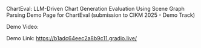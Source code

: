 ChartEval: LLM-Driven Chart Generation Evaluation Using Scene Graph Parsing
Demo Page for ChartEval (submission to CIKM 2025 - Demo Track)

Demo Video: 

Demo Link: https://b1adc64eec2a8b9c11.gradio.live/
